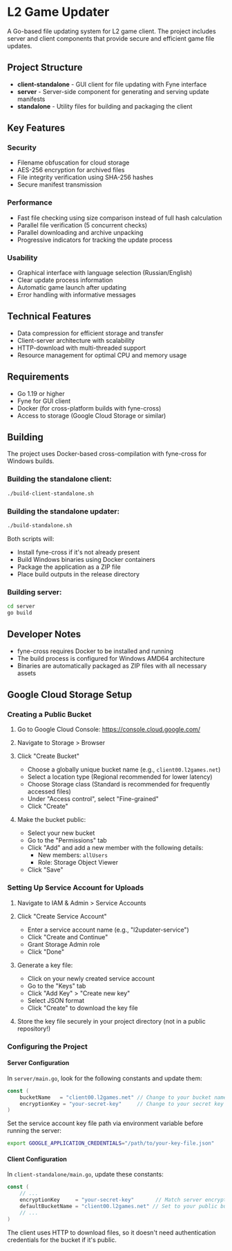 # L2 Game Updater

A Go-based file updating system for L2 game client. The project includes server and client components that provide secure and efficient game file updates.

## Project Structure

- **client-standalone** - GUI client for file updating with Fyne interface
- **server** - Server-side component for generating and serving update manifests
- **standalone** - Utility files for building and packaging the client

## Key Features

### Security
- Filename obfuscation for cloud storage
- AES-256 encryption for archived files
- File integrity verification using SHA-256 hashes
- Secure manifest transmission

### Performance
- Fast file checking using size comparison instead of full hash calculation
- Parallel file verification (5 concurrent checks)
- Parallel downloading and archive unpacking
- Progressive indicators for tracking the update process

### Usability
- Graphical interface with language selection (Russian/English)
- Clear update process information
- Automatic game launch after updating
- Error handling with informative messages

## Technical Features

- Data compression for efficient storage and transfer
- Client-server architecture with scalability
- HTTP-download with multi-threaded support
- Resource management for optimal CPU and memory usage

## Requirements

- Go 1.19 or higher
- Fyne for GUI client
- Docker (for cross-platform builds with fyne-cross)
- Access to storage (Google Cloud Storage or similar)

## Building

The project uses Docker-based cross-compilation with fyne-cross for Windows builds.

### Building the standalone client:
```bash
./build-client-standalone.sh
```

### Building the standalone updater:
```bash
./build-standalone.sh
```

Both scripts will:
- Install fyne-cross if it's not already present
- Build Windows binaries using Docker containers
- Package the application as a ZIP file
- Place build outputs in the release directory

### Building server:
```bash
cd server
go build
```

## Developer Notes

- fyne-cross requires Docker to be installed and running
- The build process is configured for Windows AMD64 architecture
- Binaries are automatically packaged as ZIP files with all necessary assets

## Google Cloud Storage Setup

### Creating a Public Bucket

1. Go to Google Cloud Console: https://console.cloud.google.com/
2. Navigate to Storage > Browser
3. Click "Create Bucket"
   - Choose a globally unique bucket name (e.g., `client00.l2games.net`)
   - Select a location type (Regional recommended for lower latency)
   - Choose Storage class (Standard is recommended for frequently accessed files)
   - Under "Access control", select "Fine-grained"
   - Click "Create"

4. Make the bucket public:
   - Select your new bucket
   - Go to the "Permissions" tab
   - Click "Add" and add a new member with the following details:
     - New members: `allUsers`
     - Role: Storage Object Viewer
   - Click "Save"

### Setting Up Service Account for Uploads

1. Navigate to IAM & Admin > Service Accounts
2. Click "Create Service Account"
   - Enter a service account name (e.g., "l2updater-service")
   - Click "Create and Continue"
   - Grant Storage Admin role
   - Click "Done"

3. Generate a key file:
   - Click on your newly created service account
   - Go to the "Keys" tab
   - Click "Add Key" > "Create new key"
   - Select JSON format
   - Click "Create" to download the key file

4. Store the key file securely in your project directory (not in a public repository!)

### Configuring the Project

#### Server Configuration

In `server/main.go`, look for the following constants and update them:

```go
const (
    bucketName   = "client00.l2games.net" // Change to your bucket name
    encryptionKey = "your-secret-key"     // Change to your secret key
)
```

Set the service account key file path via environment variable before running the server:
```bash
export GOOGLE_APPLICATION_CREDENTIALS="/path/to/your-key-file.json"
```

#### Client Configuration

In `client-standalone/main.go`, update these constants:

```go
const (
    // ...
    encryptionKey     = "your-secret-key"       // Match server encryption key
    defaultBucketName = "client00.l2games.net" // Set to your public bucket name
    // ...
)
```

The client uses HTTP to download files, so it doesn't need authentication credentials for the bucket if it's public.
